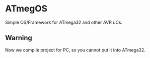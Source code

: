 ATmegOS
=======

Simple OS/Framework for ATmega32 and other AVR uCs.

Warning
-------

Now we compile project for PC, so you cannot put it into ATmega32.
